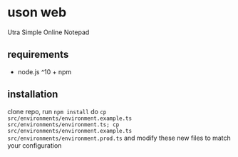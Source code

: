 # uson web
Utra Simple Online Notepad

## requirements
- node.js ^10 + npm

## installation
clone repo, run `npm install`
do `cp src/environments/environment.example.ts src/environments/environment.ts; cp src/environments/environment.example.ts src/environments/environment.prod.ts` and modify these new files to match your configuration